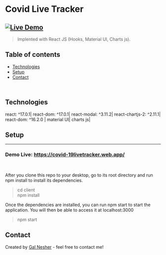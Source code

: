 # Covid Live Tracker
[![Live Demo](https://img.shields.io/badge/demo-online-green.svg)](https://covid-19livetracker.web.app/)
---
>Implented with React JS (Hooks, Material UI, Charts js).

## Table of contents
* [Technologies](#technologies)
* [Setup](#setup)
* [Contact](#contact)


<br>



## Technologies
react: ^17.0.1|
react-dom: ^17.0.1|
react-modal: ^3.11.2| 
react-chartjs-2: ^2.11.1|
react-dom: ^16.2.0 | 
material UI|
charts js|




## Setup
---
### Demo Live: https://covid-19livetracker.web.app/
<br>

After you clone this repo to your desktop, go to its root directory and run npm install to install its dependencies.
>cd client <br>
>npm install<br>

Once the dependencies are installed, you can run npm start to start the application. You will then be able to access it at localhost:3000
>npm start


## Contact
Created by [Gal Nesher](https://www.linkedin.com/in/gal-nesher-153a881a3/) - feel free to contact me!

